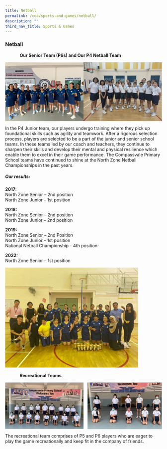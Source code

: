 ```yaml
---
title: Netball
permalink: /cca/sports-and-games/netball/
description: ""
third_nav_title: Sports & Games
---
```

### **Netball**

<figure>
<figcaption><strong>  Our Senior Team (P6s) and Our P4 Netball Team
	</strong></figcaption>  
</figure>	

<img src="/images/netball1.jpeg" style="width:50%" align=left>
<img src="/images/netball2.jpeg" style="width:50%" align=right>

<br clear="left">

In the P4 Junior team, our players undergo training where they pick up foundational skills such as agility and teamwork. After a rigorous selection process, players are selected to be a part of the junior and senior school teams. In these teams led by our coach and teachers, they continue to sharpen their skills and develop their mental and physical resilience which enable them to excel in their game performance. The Compassvale Primary School teams have continued to shine at the North Zone Netball Championships in the past years.

##### **Our results:**
**2017**:<br>
North Zone Senior – 2nd position<br>
North Zone Junior – 1st position

**2018:**<br>
North Zone Senior – 2nd position<br>
North Zone Junior – 2nd position

**2019:**<br>
North Zone Senior – 2nd Position<br>
North Zone Junior – 1st position<br>
National Netball Championship – 4th position

**2022:**<br>
North Zone Senior – 1st position

<img src="/images/netball3.jpeg" style="width:85%">

<figure>
<figcaption><strong>  Recreational Teams
	</strong></figcaption>  
</figure>	

<img src="/images/netball4.jpeg" style="width:50%" align=left>
<img src="/images/netball5.jpeg" style="width:47.5%" align=right>

<br clear="left">

The recreational team comprises of P5 and P6 players who are eager to play the game recreationally and keep fit in the company of friends.